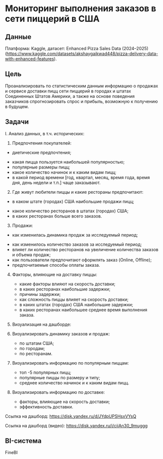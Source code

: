 # Мониторинг выполнения заказов в сети пиццерий в США


## Данные

Платформа: Kaggle, датасет: Enhanced Pizza Sales Data (2024–2025) (https://www.kaggle.com/datasets/akshaygaikwad448/pizza-delivery-data-with-enhanced-features).

## Цель

Проанализировать по статистическим данным информацию о продажах и сервисе доставки пицц сети пиццерий в городах и штатах Соединенных Штатов Америки, 
а также на основе поведения заказчиков спрогнозировать спрос и прибыль, возможную к получению в будущем.

## Задачи

I. Анализ данных, в т.ч. исторических:  
  1. Предпочтения покупателей:  
   * диетические предпочтения;  
   - какая пицца пользуется наибольшей популярностью;  
   - популярные размеры пицц;  
   - какое количество начинок и к каким видам пицц;  
   - в какой период времени [год, квартал, месяц, время года, время дня, день недели и т.п.] чаще заказывают.  
 2. Где живут любители пиццы и какие рестораны предпочитают: 
   * в каком штате (городах) США наибольшие продажи пицц;  
   - какое количество ресторанов в штатах (городах) США;  
   - в каких ресторанах больше всего заказов.    
 3. Продажи:  
   * как изменилась динамика продаж за исследуемый период;  
   - как изменилось количество заказов за исследуемый период;  
   - влияет ли количество ресторанов на увеличение количества заказов и объема продаж;  
   - как пользователи предпочитают оформлять заказ (Online, Offline);  
   - предпочитаемые способы оплаты заказа.  
  
4. Факторы, влияющие на доставку пиццы:  
   * какие факторы влияют на скорость доставки;  
   * в каких ресторанах наибольшие задержки;  
   * причины задержки;  
   * как сложность пиццы влияет на скорость доставки;  
   * в каких штатах (городах) США наибольшие задержки;  
   * в каких ресторанах наибольшее среднее время выполнения заказа.   

2. Визуализация на дашборде:  
1. Визуализировать динамику заказов и продаж:  
   * по штатам США;  
   * по городам;  
   * по ресторанам.  
2. Визуализировать информацию по популярным пиццам:  
   * топ -5 популярных пицц;  
   * популярные пиццы по размеру и типу;  
   * среднее количество начинок и к каким видам пицц. 
3. Визуализировать информацию по доставке:  
   * факторы, влияющие на скорость доставки;  
   * эффективность доставки.

Ссылка на дашборд: https://disk.yandex.ru/d/JYdpUPSHsxVYsQ

Ссылка на дашборд (видео): https://disk.yandex.ru/i/ciiAn30_9muggg

## BI-система

FineBI
